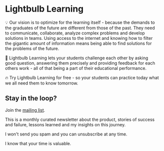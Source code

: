 # Lightbulb Learning

💡  Our vision is to optimize for the learning itself - because the demands to the graduates of the future are different from those of the past. They need to communicate, collaborate, analyze complex problems and develop solutions in teams. Using access to the internet and knowing how to filter the gigantic amount of information means being able to find solutions for the problems of the future.

🥋  Lightbulb Learning lets your students challenge each other by asking good question, answering them precisely and providing feedback for each others work - all of that being a part of their educational performance.

🔥  Try Lightbulb Learning for free - so your students can practice today what we all need them to know tomorrow.

## Stay in the loop?
Join the [mailing list](https://tinyletter.com/RobertNickel).

This is a monthly curated newsletter about the product, stories of success and failure, lessons learned and my insights on this journey.

I won't send you spam and you can unsubscribe at any time.

I know that your time is valuable.
